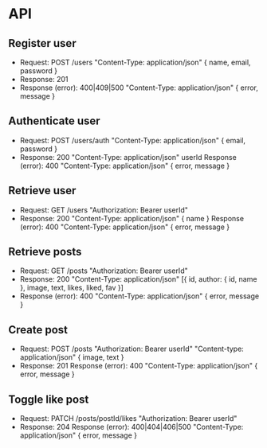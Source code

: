 # API

## Register user

- Request: POST /users "Content-Type: application/json" { name, email, password }
- Response: 201
- Response (error): 400|409|500 "Content-Type: application/json" { error, message }

## Authenticate user

- Request: POST /users/auth "Content-Type: application/json" { email, password }
- Response: 200 "Content-Type: application/json" userId
Response (error): 400 "Content-Type: application/json" { error, message }

## Retrieve user

- Request: GET /users "Authorization: Bearer userId"
- Response: 200 "Content-Type: application/json" { name }
Response (error): 400 "Content-Type: application/json" { error, message }

## Retrieve posts
- Request: GET /posts "Authorization: Bearer userId"
- Response: 200 "Content-Type: application/json" [{ id, author: { id, name }, image, text, likes, liked, fav }]
- Response (error): 400 "Content-Type: application/json" { error, message }

## Create post

- Request: POST /posts "Authorization: Bearer userId" "Content-type: application/json" { image, text }
- Response: 201
Response (error): 400 "Content-Type: application/json" { error, message }

## Toggle like post

- Request: PATCH /posts/postId/likes "Authorization: Bearer userId"
- Response: 204
Response (error): 400|404|406|500 "Content-Type: application/json" { error, message }

